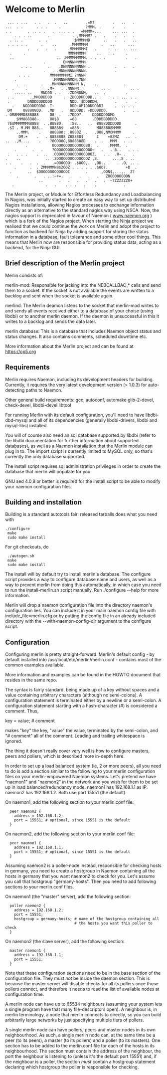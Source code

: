 # Welcome to Merlin # 


```
 ... . ...   . .   .  .   ..        .=M7        .   ..   .
...  . .      . . .     .           ?MMM. .     .    .
. .       . .. . .   .  ... . .   =MMMM=...     ... ...  .
    . . . ..       .          . ,MMMMM? .   .    .   .   .
  . .. .       .  .            $MMMMMD      ..   .   .   ..
 . . . . .      .    ..      .MMMMMMM      .   ..      ...
          .   .   .   .     .MMMMMMMI   .     .  ..  .. ...
  .     .                   MMMMMMMM     ..   . .     .
  ..                   .. .MMMMMMMMM. . . . .         .   .
                 .        DNNNNNNMMM
       . . .       .    .DNNNNNNNNNN .           .   .   .
                 .   . .MNNNNNNNNNNN.            .
      . . .         MMMMMMMMMI ?NNNN
    .                .MNNNNNNMDN.7NN
     .  ..      .   .MNNONNNNNNNN.N,    ..           ..
.  .     .         ,M+   . .NNNNN          .. .         .. .
    ..... ..    MNDDD . .   .ZDDNDNM.   ..  .         .
 . .       .,MNDDDDDD     .  ZDDDDDDDDD.. .   . . . ... . .
 .        DNDDDDDDDDO        NDD. $DDDDDM,       .    .   .
   .    NDDDDDDDDO  I~       DDD~OMIDDDDDDDI     .  .. . .
 DM     888888DD.  .MD   .   ODDDDD. +DDDDDDD,       .   . .
. OM8MMMD888888     D8  .   .7DDD?     DDDDDDDDMD
     $MM888888~.    88$8     =88       .DDDDDDDDDD
 7$$MMMMMMN8888  . .8888O.   :88..   ..  8888DDDDDDD      .
 .$I . M.MM 888..   88888$   =888        M888888MMMM
     ..MMM.    .    888888: .8888Z  .   .888,NMOMMMM     .
      DM:+    .   . 8888888 Z88888$      I    =8ZMZ   ..  .
..  .,M....    .    ?OOOOOO,8888888D    . ..  .MMM   . ..
         .           OOOOOOOOOOOOOOO88:  .    .MMMM,  .
    .       .   .    ?OOOOOOOOOOOOOOOOO~   .   . 8..   . . .
 .   . . .    .  ..  .OOOOOOOOOOOOOOOOOZ.   . .  .O~ .   .
.    ..           .. .ZOOOOOOOOOOOOOOZ ,8.      ...,8 . ..
. .    .   .  .  .   .=OOOOOO: .$OOO,.  ,OD.. .   . .O, .. .
    .      .  . ZMMMMMN8$ZOOZ . . . . . .$OO7.        +D  .
  .       ..  $OOOOOOOOOOOOOI       .      ,OON$,...,.  Z?
     .       .   . ..:~+=.   .   .   .   .   ZOOOOOOOOON
               ..       .   .   .   .   .   .  ~7ZZZZZZO+
   .              .   .    . . .   .    .            .   
```

The Merlin project, or Module for Effortless Redundancy and Loadbalancing In Nagios, was initially started to create an easy way to set up distributed Nagios installations, allowing Nagios processes to exchange information directly as an alternative to the standard nagios way using NSCA.
Now, the nagios support is deprecated in favour of Naemon ( www.naemon.org ) which is a fork of the Nagios project.
When starting the Ninja project we realised that we could continue the work on Merlin and adopt the project to function as backend for Ninja by adding support for storing the status information in a database, fault tolearance and some other cool things.
This means that Merlin now are responsible for providing status data, acting as a backend, for the Ninja GUI.

## Brief description of the Merlin project ##

Merlin consists of:

merlin-mod: Responsible for jacking into the NEBCALLBAC_* calls and send them to a socket. If the socket is not available the events are written to a backlog and sent when the socket is available again.

merlind: The Merlin deamon listens to the socket that merlin-mod writes to and sends all events received either to a database of your choise (using libdbi) or to another merlin daemon. If the daemon is unsuccessful in this it writes to a backlog and sends the data later.

merlin database: This is a database that includes Naemon object status and status changes. It also contains comments, scheduled downtime etc.

More information about the Merlin project and can be found at https://op5.org

## Requirements ##

Merlin requires Naemon, including its development headers for building.
Currently, it requires the very latest development version (> 1.0.3) for auto-detecting
paths to Naemon.

Other general build requirements:  gcc, autoconf, automake glib-2-devel, check-devel, libdbi-devel libtool

For running Merlin with its default configuration, you'll need
to have libdbi-dbd-mysql and all of its dependencies (generally
libdbi-drivers, libdbi and mysql-libs) installed.

You will of course also need an sql database supported by libdbi
(refer to the libdbi documentation for further information about
supported databases), as well as a Naemon installation that the
Merlin module can plug in to. The import script is currently
limited to MySQL only, so that's currently the only database
supported.

The install script requires sql administration privileges in order to create
the database that merlin will populate for you.

GNU sed 4.0.9 or better is required for the install script to
be able to modify your naemon configuration files.


## Building and installation ##

Building is a standard autotools fair: released tarballs does what you need
with
```
./configure
 make
 sudo make install
```
For git checkouts, do
```
 ./autogen.sh
 make
 sudo make install
```
The install will by default try to install merlin's database. The configure
script provides a way to configure database name and users, as well as a way to
prevent merlin from doing this automatically, in which case you need to run the
install-merlin.sh script manually. Run ./configure --help for more information.

Merlin will drop a naemon configuration file into the directory naemon's
configuration lies. You can include it in your main naemon config file with
 include_file=merlin.cfg
or by putting the config file in an already included directory with the
--with-naemon-config-dir argument to the configure script.

## Configuration ##

Configuring merlin is pretty straight-forward. Merlin's default config - by
default installed into /usr/local/etc/merlin/merlin.conf - contains most of the
common examples available.

More information and examples can be found in the HOWTO document that resides in the same repo.

The syntax is fairly standard, being made up of a key without
spaces and a value containing arbitrary characters (although no
semi-colons). A configuration statement is terminated either by a
newline or a semi-colon. A configuration statement starting with a
hash-character (#) is considered a comment. Thus,

  key = value; # comment

makes "key" the key, "value" the value, terminated by the semi-colon,
and "# comment" all of the comment.
Leading and trailing whitespace is ignored.

The thing it doesn't really cover very well is how to configure masters,
peers and pollers, which is described more in-depth here.

In order to set up a load balanced system (ie, 2 or more peers), all
you need to do is add a section similar to the following to your
merlin configuration files on your merlin-empowered Naemon systems.
Let's pretend we have "naemon1" and "naemon2" in the network and
you wish for them to be set up in load balanced/redundancy mode.
naemon1 has 192.168.1.1 as IP. naemon2 has 192.168.1.2. Both use
port 15551 (the default).

On naemon1, add the following section to your merlin.conf file:
```
  peer naemon2 {
    address = 192.168.1.2;
    port = 15551; # optional, since 15551 is the default
  }
```
 
On naemon2, add the following section to your merlin.conf file:

```
  peer naemon1 {
    address = 192.168.1.1;
    port = 15551; # optional, since 15551 is the default
  }
```

Assuming naemon2 is a poller-node instead, responsible for checking
hosts in germany, you need to create a hostgroup in Naemon containing
all the hosts in germany that you want naemon2 to check for you. Let's
assume you call that hostgroup "germany-hosts". Then you need to add
following sections to your merlin.conf files.

On naemon1 (the "master" server), add the following section:
```  
  poller naemon2 {
    address = 192.168.1.2;
	port = 15551;
	hostgroup = germany-hosts; # name of the hostgroup containing all
	                           # the hosts you want this poller to check
  }
```

On naemon2 (the slave server), add the following section:
```
  master naemon1 {
    address = 192.168.1.1;
	port = 15551;
  }
```

Note that these configuration sections need to be in the base section
of the configuration file. They must *not* be inside the daemon section.
This is because the master server will disable checks for all its pollers
once those pollers connect, and therefore it needs to read the list of
available nodes at configuration time.

A merlin node can have up to 65534 neighbours (assuming your system
lets a single program have that many file-descriptors open). A neighbour
is, in merlin terminology, a node that merlin connects to directly, so
you can build arbitrarily large networks by just specifying multiple
tiers of pollers.

A single merlin node can have pollers, peers and master nodes in its own
neighbourhood. As such, a single merlin node can, at the same time be
a peer (to its peers), a master (to its pollers) and a poller (to its
masters). One section has to be added to the merlin.conf file for each
of the hosts in its neighbourhood. The section must contain the
address of the neighbour, the port the neighbour is listening to
(unless it's the default port 15551) and, if the neighbour is a poller,
the section *must* contain a hostgroup statement declaring which
hostgroup the poller is responsible for checking.
